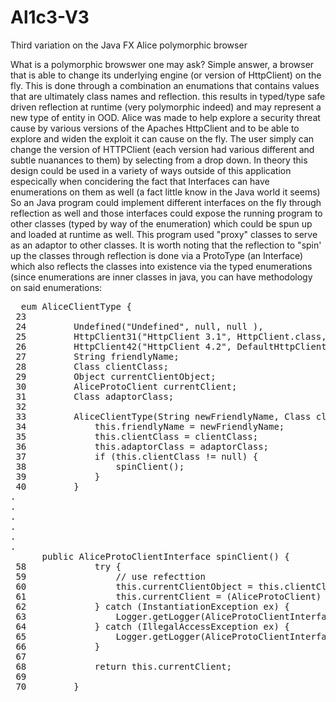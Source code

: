 # Al1c3-V3
Third variation on the Java FX Alice polymorphic browser

What is a polymorphic browswer one may ask? Simple answer, a browser that is able to change its underlying engine (or version
of HttpClient) on the fly. This is done through a combination an enumations that contains values that are ultimately class names
and reflection. this results in typed/type safe driven reflection at runtime (very polymorphic indeed) and may represent a new 
type of entity in OOD. Alice was made to help explore a security threat cause by various versions of the Apaches HttpClient
and to be able to explore and widen the exploit it can cause on the fly. The user simply can change the version of HTTPClient 
(each version had various different and subtle nuanances to them) by selecting from a drop down. In theory this design could be 
used in a variety of ways outside of this application especically when concidering the fact that Interfaces can have enumerations 
on them as well (a fact little know in the Java world it seems) So an Java program could implement different interfaces on the fly 
through reflection as well and those interfaces could expose the running program to other classes (typed by way of the enumeration)
which could be spun up and loaded at runtime as well. This program used "proxy" classes to serve as an adaptor to other classes. 
It is worth noting that the reflection to "spin' up the classes through reflection is done via a ProtoType (an Interface) which 
also reflects the classes into existence via the typed enumerations (since enumerations are inner classes in java, you can have
methodology on said enumerations: 

<pre>
  eum AliceClientType {
 23 
 24         Undefined("Undefined", null, null ),
 25         HttpClient31("HttpClient 3.1", HttpClient.class, AliceProtoClient31.class ),
 26         HttpClient42("HttpClient 4.2", DefaultHttpClient.class, AliceProtoClient42.class );
 27         String friendlyName;
 28         Class clientClass;
 29         Object currentClientObject;
 30         AliceProtoClient currentClient;
 31         Class adaptorClass;
 32 
 33         AliceClientType(String newFriendlyName, Class clientClass, Class adaptorClass ) {
 34             this.friendlyName = newFriendlyName;
 35             this.clientClass = clientClass;
 36             this.adaptorClass = adaptorClass;
 37             if (this.clientClass != null) {
 38                 spinClient();
 39             }
 40         }
.
.
.
.
.
.
      public AliceProtoClientInterface spinClient() {
 58             try {
 59                 // use refecttion
 60                 this.currentClientObject = this.clientClass.newInstance();
 61                 this.currentClient = (AliceProtoClient) this.adaptorClass.newInstance();
 62             } catch (InstantiationException ex) {
 63                 Logger.getLogger(AliceProtoClientInterface.class.getName()).log(Level.SEVERE, null, ex);
 64             } catch (IllegalAccessException ex) {
 65                 Logger.getLogger(AliceProtoClientInterface.class.getName()).log(Level.SEVERE, null, ex);
 66             }
 67             
 68             return this.currentClient;
 69             
 70         }
 </pre>
 
 
 
